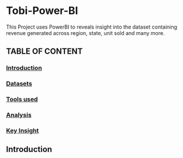 # Tobi-Power-BI
This Project uses PowerBI to reveals insight into the dataset containing revenue generated across region, state, unit sold and many more.
## TABLE OF CONTENT
### [Introduction](introduction)
### [Datasets](datasets)
### [Tools used](tools_used)
### [Analysis](analysis)
### [Key Insight](key_insight)

## Introduction
